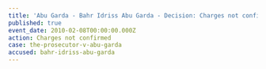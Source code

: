 ```yaml
---
title: 'Abu Garda - Bahr Idriss Abu Garda - Decision: Charges not confirmed'
published: true
event_date: 2010-02-08T00:00:00.000Z
action: Charges not confirmed
case: the-prosecutor-v-abu-garda
accused: bahr-idriss-abu-garda
---
```



